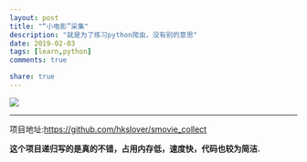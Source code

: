 ```yaml
---
layout: post
title: "“小电影”采集"
description: "就是为了练习python爬虫，没有别的意思"
date: 2019-02-03
tags: [learn,python]
comments: true

share: true
---
```


![](http://ww1.sinaimg.cn/large/0072BNKcly1fzvo9xt2ltj31680bpgob.jpg)

---

项目地址:https://github.com/hkslover/smovie_collect

**这个项目递归写的是真的不错，占用内存低，速度快，代码也较为简洁.**
